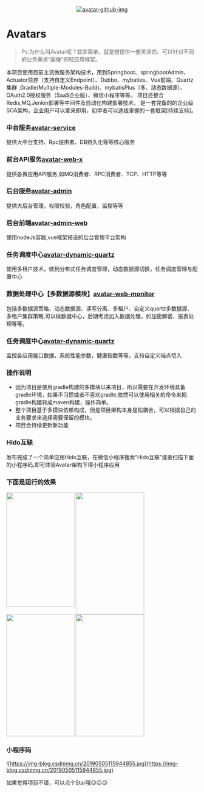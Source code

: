 <p align="center">
  <a href="http://avatar.wlgdo.com">
   <img alt="avatar-github-img" src="https://repository-images.githubusercontent.com/182984652/8992b700-7337-11e9-9c04-df8b5f02c21e">
  </a>
</p>

# Avatars
>Ps:为什么叫Avatar呢？其实简单，就是想提供一套灵活的，可以针对不同的业务需求“画像”的轻应用框架。

本项目使用目前主流微服务架构技术，用到Springboot、springbootAdmin、Actuator监控（支持自定义Endpoint）、Dubbo、mybaties、Vue前端、Quartz集群
,Gradle(Multiple-Modules-Build)、mybatisPlus（多、动态数据源）、OAuth2.0授权服务（SaaS企业版）、微信小程序等等。
项目还整合Redis,MQ,Jenkin部署等中间件及自动化构建部署技术，
是一套完备的的企业级SOA架构，企业用户可以拿来即用，初学者可以逐级掌握的一套框架[持续支持]。

### 中台服务[avatar-service](https://github.com/wligang/avatars/tree/master/avatar-service)
 提供大中台支持、Rpc提供者、DB持久化等等核心服务

### 前台API服务[avatar-web-x](https://github.com/wligang/avatars/tree/master/avatar-web)
  提供各微应用API服务,如MQ消费者、RPC消费者、TCP、HTTP等等

### 后台服务[avatar-admin](https://github.com/wligang/avatars/tree/master/avatar-admin)
  提供大后台管理，权限校验，角色配置，监控等等
  
### 后台前端[avatar-admin-web](https://github.com/wligang/avatars/tree/master/avatar-admin-web)
  使用nodeJs容器,vue框架搭设的后台管理平台架构
### 任务调度中心[avatar-dynamic-quartz](https://github.com/wligang/avatars/tree/master/avatar-dynamic-quartz)
  使用多租户技术，做到分布式任务调度管理，动态数据源切换，任务调度管理与配置中心
### 数据处理中心【多数据源模块】[avatar-web-monitor](https://github.com/wligang/avatars/tree/master/avatar-service-dynamic-datasource) 
   包括多数据源策略，动态数据源、读写分离、多租户、自定义quartz多数据源、多租户集群策略,可以做数据中心，后期考虑加入数据处理，如加密解密、报表处理等等。
### 任务调度中心[avatar-dynamic-quartz](https://github.com/wligang/avatars/tree/master/avatar-web-monitor)  
   监控各应用接口数据，系统性能参数，健康指数等等，支持自定义端点切入
### 操作说明
  - 因为项目是使用gradle构建的多模块以来项目，所以需要在开发环境具备gradle环境，如果不习惯或者不喜欢gradle,依然可以使用相关的命令来把gradle构建转成maven构建，操作简单。
  - 整个项目基于多模块依赖构成，但是项目架构本身是松耦合，可以根据自己的业务要求来选择需要保留的模块。
  - 项目会持续更新新功能

###  Hido互联

发布完成了一个简单应用Hido互联，在微信小程序搜索“Hido互联”或者扫描下面的小程序码,即可体验Avatar架构下得小程序应用

### 下面是运行的效果

<img src="https://img-blog.csdnimg.cn/20190506121130640.jpg" width = "180" height = "300" div align="left"/>

<img src="https://img-blog.csdnimg.cn/20190506121145624.jpg" width = "180" height = "320" div align="left"/>

<img src="https://img-blog.csdnimg.cn/20190506121156678.jpg" width = "180" height = "320" div align="left"/>

<img src="https://img-blog.csdnimg.cn/20190506121209283.jpg" width = "180" height = "320" div align=""/>



### 小程序码
![https://img-blog.csdnimg.cn/20190505115944855.jpg](https://img-blog.csdnimg.cn/20190505115944855.jpg)



如果觉得项目不错，可以点个Star哦😉😉😉




